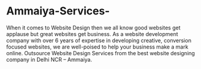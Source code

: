 # Ammaiya-Services-
When it comes to Website Design then we all know good websites get applause but great websites get business. As a website development company with over 6 years of expertise in developing creative, conversion focused websites, we are well-poised to help your business make a mark online. Outsource Website Design Services from the best website designing company in Delhi NCR – Ammaiya.

